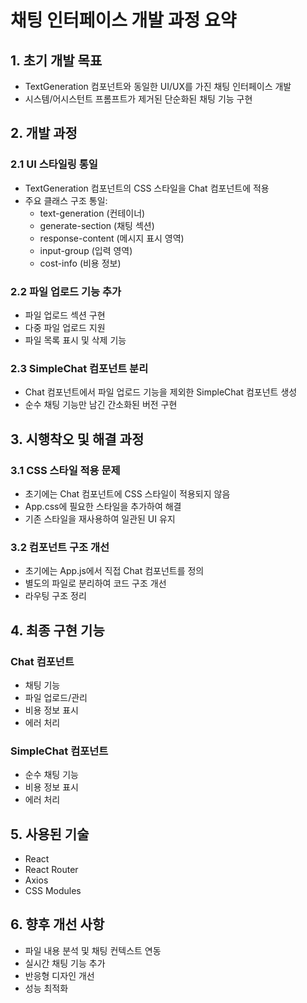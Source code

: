 # 채팅 인터페이스 개발 과정 요약

## 1. 초기 개발 목표
- TextGeneration 컴포넌트와 동일한 UI/UX를 가진 채팅 인터페이스 개발
- 시스템/어시스턴트 프롬프트가 제거된 단순화된 채팅 기능 구현

## 2. 개발 과정

### 2.1 UI 스타일링 통일
- TextGeneration 컴포넌트의 CSS 스타일을 Chat 컴포넌트에 적용
- 주요 클래스 구조 통일:
  - text-generation (컨테이너)
  - generate-section (채팅 섹션)
  - response-content (메시지 표시 영역)
  - input-group (입력 영역)
  - cost-info (비용 정보)

### 2.2 파일 업로드 기능 추가
- 파일 업로드 섹션 구현
- 다중 파일 업로드 지원
- 파일 목록 표시 및 삭제 기능

### 2.3 SimpleChat 컴포넌트 분리
- Chat 컴포넌트에서 파일 업로드 기능을 제외한 SimpleChat 컴포넌트 생성
- 순수 채팅 기능만 남긴 간소화된 버전 구현

## 3. 시행착오 및 해결 과정

### 3.1 CSS 스타일 적용 문제
- 초기에는 Chat 컴포넌트에 CSS 스타일이 적용되지 않음
- App.css에 필요한 스타일을 추가하여 해결
- 기존 스타일을 재사용하여 일관된 UI 유지

### 3.2 컴포넌트 구조 개선
- 초기에는 App.js에서 직접 Chat 컴포넌트를 정의
- 별도의 파일로 분리하여 코드 구조 개선
- 라우팅 구조 정리

## 4. 최종 구현 기능

### Chat 컴포넌트
- 채팅 기능
- 파일 업로드/관리
- 비용 정보 표시
- 에러 처리

### SimpleChat 컴포넌트
- 순수 채팅 기능
- 비용 정보 표시
- 에러 처리

## 5. 사용된 기술
- React
- React Router
- Axios
- CSS Modules

## 6. 향후 개선 사항
- 파일 내용 분석 및 채팅 컨텍스트 연동
- 실시간 채팅 기능 추가
- 반응형 디자인 개선
- 성능 최적화 
